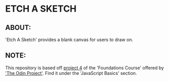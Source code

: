 # ETCH A SKETCH

## ABOUT:
'Etch A Sketch' provides a blank canvas for users to draw on.

## NOTE:
This repository is based off [project 4](https://www.theodinproject.com/lessons/foundations-etch-a-sketch) of the 'Foundations Course' offered by ['The Odin Project'](https://www.theodinproject.com/). Find it under the 'JavaScript Basics' section.